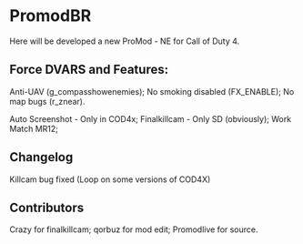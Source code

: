 # PromodBR

Here will be developed a new ProMod - NE for Call of Duty 4.

## Force DVARS and Features:

Anti-UAV (g_compasshowenemies);
No smoking disabled (FX_ENABLE);
No map bugs (r_znear).

Auto Screenshot - Only in COD4x; 
Finalkillcam - Only SD (obviously); 
Work Match MR12; 


## Changelog

Killcam bug fixed (Loop on some versions of COD4X)

## Contributors

Crazy for finalkillcam;
qorbuz for mod edit;
Promodlive for source.
